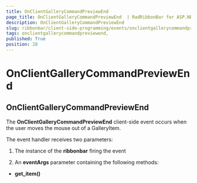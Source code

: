 ```yaml
---
title: OnClientGalleryCommandPreviewEnd 
page_title: OnClientGalleryCommandPreviewEnd  | RadRibbonBar for ASP.NET AJAX Documentation
description: OnClientGalleryCommandPreviewEnd 
slug: ribbonbar/client-side-programming/events/onclientgallerycommandpreviewend-
tags: onclientgallerycommandpreviewend,
published: True
position: 28
---
```


# OnClientGalleryCommandPreviewEnd 



## OnClientGalleryCommandPreviewEnd

The **OnClientGalleryCommandPreviewEnd** client-side event occurs when the user moves the mouse out of a GalleryItem.

The event handler receives two parameters:

1. The instance of the **ribbonbar** firing the event

1. An **eventArgs** parameter containing the following methods:

* **get_item()**
